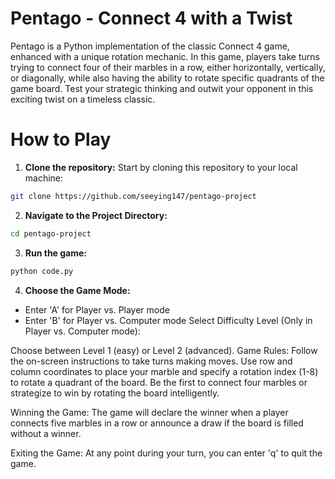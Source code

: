 # Pentago - Connect 4 with a Twist 
Pentago is a Python implementation of the classic Connect 4 game, enhanced with a unique rotation mechanic. In this game, players take turns trying to connect four of their marbles in a row, either horizontally, vertically, or diagonally, while also having the ability to rotate specific quadrants of the game board. Test your strategic thinking and outwit your opponent in this exciting twist on a timeless classic.

# How to Play
1. **Clone the repository:** Start by cloning this repository to your local machine:
```bash
git clone https://github.com/seeying147/pentago-project
```
2. **Navigate to the Project Directory:**
```bash
cd pentago-project
```
3. **Run the game:**
```bash
python code.py
```
4. **Choose the Game Mode:**
- Enter 'A' for Player vs. Player mode
- Enter 'B' for Player vs. Computer mode
Select Difficulty Level (Only in Player vs. Computer mode):

Choose between Level 1 (easy) or Level 2 (advanced).
Game Rules: Follow the on-screen instructions to take turns making moves. Use row and column coordinates to place your marble and specify a rotation index (1-8) to rotate a quadrant of the board. Be the first to connect four marbles or strategize to win by rotating the board intelligently.

Winning the Game: The game will declare the winner when a player connects five marbles in a row or announce a draw if the board is filled without a winner.

Exiting the Game: At any point during your turn, you can enter 'q' to quit the game.

